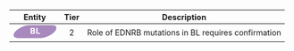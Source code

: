|Entity|Tier|Description              |
|:----:|:----:|------------------------------|
|![BL](images/icons/BL_tier2.png) | 2 | Role of EDNRB mutations in BL requires confirmation|
